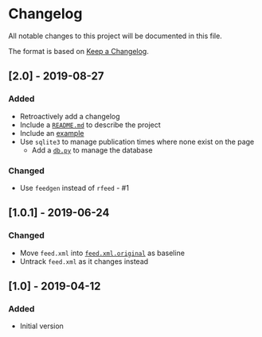# Changelog
All notable changes to this project will be documented in this file.

The format is based on [Keep a Changelog](https://keepachangelog.com/en/1.0.0/).

## [2.0] - 2019-08-27
### Added
- Retroactively add a changelog
- Include a [`README.md`](README.md) to describe the project
- Include an [example](example.html)
- Use `sqlite3` to manage publication times where none exist on the page
    - Add a [`db.py`](db.py) to manage the database

### Changed
- Use `feedgen` instead of `rfeed` - #1


## [1.0.1] - 2019-06-24
### Changed
- Move `feed.xml` into [`feed.xml.original`](feed.xml.original) as baseline
- Untrack `feed.xml` as it changes instead

## [1.0] - 2019-04-12
### Added
- Initial version
